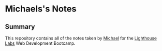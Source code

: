 # Michaels's Notes

## Summary 

This repository contains all of the notes taken by [Michael](https://github.com/burke-md) for the [Lighthouse Labs](https://www.lighthouselabs.ca/en) Web Development Bootcamp.
